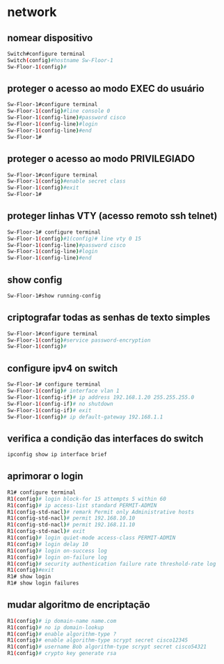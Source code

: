 # network

## nomear dispositivo
```sh
Switch#configure terminal
Switch(config)#hostname Sw-Floor-1
Sw-Floor-1(config)#
```
## proteger o acesso ao modo EXEC do usuário
```sh
Sw-Floor-1#configure terminal
Sw-Floor-1(config)#line console 0
Sw-Floor-1(config-line)#password cisco
Sw-Floor-1(config-line)#login
Sw-Floor-1(config-line)#end
Sw-Floor-1#
```

## proteger o acesso ao modo PRIVILEGIADO
```sh
Sw-Floor-1#configure terminal
Sw-Floor-1(config)#enable secret class
Sw-Floor-1(config)#exit
Sw-Floor-1#
```

## proteger linhas VTY (acesso remoto ssh telnet)
```sh
Sw-Floor-1# configure terminal
Sw-Floor-1(config)#1(config)# line vty 0 15
Sw-Floor-1(config-line)#password cisco 
Sw-Floor-1(config-line)#login 
Sw-Floor-1(config-line)#end
```
## show config
```sh
Sw-Floor-1#show running-config
```
## criptografar todas as senhas de texto simples
```sh
Sw-Floor-1#configure terminal
Sw-Floor-1(config)#service password-encryption
Sw-Floor-1(config)#
```
## configure ipv4 on switch
```sh
Sw-Floor-1# configure terminal
Sw-Floor-1(config)# interface vlan 1
Sw-Floor-1(config-if)# ip address 192.168.1.20 255.255.255.0
Sw-Floor-1(config-if)# no shutdown
Sw-Floor-1(config-if)# exit
Sw-Floor-1(config)# ip default-gateway 192.168.1.1
```

## verifica a condição das interfaces do switch
```sh
ipconfig show ip interface brief
```
## aprimorar o login
```sh
R1# configure terminal
R1(config)# login block-for 15 attempts 5 within 60 
R1(config)# ip access-list standard PERMIT-ADMIN
R1(config-std-nacl)# remark Permit only Administrative hosts     
R1(config-std-nacl)# permit 192.168.10.10
R1(config-std-nacl)# permit 192.168.11.10 
R1(config-std-nacl)# exit 
R1(config)# login quiet-mode access-class PERMIT-ADMIN   
R1(config)# login delay 10  
R1(config)# login on-success log  
R1(config)# login on-failure log
R1(config)# security authentication failure rate threshold-rate log  
R1(config)#exit
R1# show login
R1# show login failures
```
## mudar algoritmo de encriptação
```sh
R1(config)# ip domain-name name.com
R1(config)# no ip domain-lookup
R1(config)# enable algorithm-type ?
R1(config)# enable algorithm-type scrypt secret cisco12345
R1(config)# username Bob algorithm-type scrypt secret cisco54321
R1(config)# crypto key generate rsa
```
